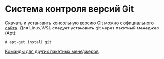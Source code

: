 # Система контроля версий Git

Скачать и установить консольную версию Git можно [с официального сайта](https://git-scm.com/downloads). Для Linux/WSL следует установить git через пакетный менеджер \(Apt\):

```text
# apt-get install git
```

[Команды для других пакетных менеджеров](https://git-scm.com/download/linux)

